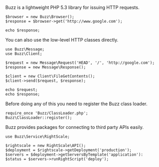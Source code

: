 Buzz is a lightweight PHP 5.3 library for issuing HTTP requests.

    $browser = new Buzz\Browser();
    $response = $browser->get('http://www.google.com');

    echo $response;

You can also use the low-level HTTP classes directly.

    use Buzz\Message;
    use Buzz\Client;

    $request = new Message\Request('HEAD', '/', 'http://google.com');
    $response = new Message\Response();

    $client = new Client\FileGetContents();
    $client->send($request, $response);

    echo $request;
    echo $response;

Before doing any of this you need to register the Buzz class loader.

    require_once 'Buzz/ClassLoader.php';
    Buzz\ClassLoader::register();

Buzz provides packages for connecting to third party APIs easily.

    use Buzz\Service\RightScale;

    $rightscale = new RightScale\API();
    $deployment = $rightscale->getDeployment('production');
    $servers = $deployment->getServersByTemplate('application'):
    $status = $servers->runRightScript('deploy');
